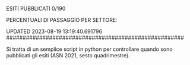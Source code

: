 ESITI PUBBLICATI 0/190 

PERCENTUALI DI PASSAGGIO PER SETTORE:

UPDATED 2023-08-19 13:19:40.691796
###################################################### 

Si tratta di un semplice script in python per controllare quando sono pubblicati gli esiti (ASN 2021, sesto quadrimestre).

